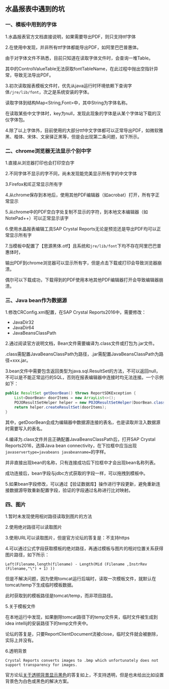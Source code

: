 ## 水晶报表中遇到的坑

### 一、模板中用到的字体

1.水晶报表官方文档直接说明，如果需要导出PDF，则只支持ttf字体

2.在使用中发现，并非所有ttf字体都能导出PDF，如阿里巴巴普惠体。

由于对字体文件不熟悉，目前只知道在读取字体文件时，会查询一堆Table。

其中的ControlValueTable无法获取fontTableName，在此过程中抛出空指针异常，导致无法导出PDF。

3.初次读取报表模板文件时，优先从java运行时环境依赖下查询字体`/jre/lib/font`，次之是系统安装的字体。

读取字体到结构Map<String,Font>中，其中String为字体名称。

在读取某些中文字体时，key为null，发现此现象的字体是从某个字体站下载的汉仪字体包。

4.除了以上字体外，目前使用的大部分ttf中文字体都可以正常导出PDF，如微软雅黑、楷体、宋体、文泉驿正黑等，但是会出现第二条问题，如下所示。

### 二、chrome浏览器无法显示个别中字

1.直接从浏览器打印也会打印空白字

2.不同字体不显示的字不同，尚未发现能完美显示所有字的中文字体

3.Firefox和IE正常显示所有字

4.从chrome保存到本地后，使用其他PDF编辑器（如acrobat）打开，所有字正常显示

5.从chrome中的PDF空白字处复制不显示的字符，到本地文本编辑器（如NotePad++）可以正常显示该字

6.使用水晶报表编辑工具SAP Crystal Reports无论是预览还是导出PDF均可以正常显示所有字

7.当模板中配置了【思源黑体.otf】且系统和`jre/lib/font`下均不存在阿里巴巴普惠体时，

输出PDF到chrome浏览器可以显示所有字，但是点击下载或打印会导致浏览器崩溃。

偶尔可以下载成功，下载得到的PDF使用本地其他PDF编辑器打开会导致编辑器崩溃。

### 三、Java bean作为数据源

1.修改CRConfig.xml配置，在SAP Crystal Reports2016中，需要修改：

- JavaDir32
- JavaDir64
- JavaBeansClassPath

2.通过阅读官方说明文档，Bean文件需要编译为.class文件或打包为.jar文件。

.class需配置JavaBeansClassPath为路径，.jar需配置JavaBeansClassPath为路径+xxx.jar。

3.bean文件中需要包含返回类型为java.sql.ResultSet的方法，不可以返回null，不可以是不能正常运行的SQL，否则在报表编辑器中连接时均无法连接。一个示例如下：

```java
public ResultSet getDoorBean() throws ReportSDKException {
    List<DoorBean> doorItems = new ArrayList<>();
    POJOResultSetHelper helper = new POJOResultSetHelper(DoorBean.class);
    return helper.createResultSet(doorItems);
}
```

其中，getDoorBean会成为编辑器中数据源连接的表名，也是读取并注入数据源时需要写入的表名。

4.编译为.class文件并且正确配置JavaBeansClassPath后，打开SAP Crystal Reports2016，选择Java bean connectivity，在下拉框中应当出现`javaservertype=javabeans javabeanname=`的字样。

并非直接出现bean的名称，只有连接成功后下拉框中才会出现bean名称列表。

成功连接后，bean字段与jdbc方式获取的字段一样，可以拖拽到模板中。

5.如果bean字段修改，可以通过【验证数据库】操作进行字段更新，避免重新连接数据源导致重新配置字段，验证的字段通过名称进行比对映射。

### 四、图片

1.暂时未发现使用相对路径读取到图片的方法

2.使用绝对路径可以读取图片

3.使用URL可以读取图片，但是官方论坛的答复是：不支持https

4.可以通过公式字段获取模板的绝对路径，再通过模板与图片的相对位置关系获得图片路径，如下所示：

```basic
Left(Filename,length(filename) - Length(Mid (Filename ,InstrRev (Filename,"\") + 1) )) 
```

但是不解决问题，因为使用tomcat运行后端时，读取一次模板文件，就默认在tomcat/temp下生成临时模板数据。

此时获取到的模板路径是tomcat/temp，而非项目路径。

5.关于模板文件

在本地运行中发现，如果删除tomcat路径下的temp文件夹，临时文件被生成到idea intellij的安装路径下的temp文件夹中。

论坛的答复是，只要ReportClientDocument流被close，临时文件就会被删除，实际上并没有。

6.透明背景

```
Crystal Reports converts images to .bmp which unfortunately does not support transparency for images.
```

官方论坛[关于透明背景显示黑色](https://answers.sap.com/questions/10680456/png-picture-transparent-background-become-black-in.html)的答复如上，不支持透明，但是也未给出比如设置背景色为白色或黑色的解决方案。







